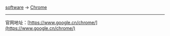 
[software](/software) -> [Chrome](/software/chrome)

---

官网地址：[https://www.google.cn/chrome/](https://www.google.cn/chrome/)

